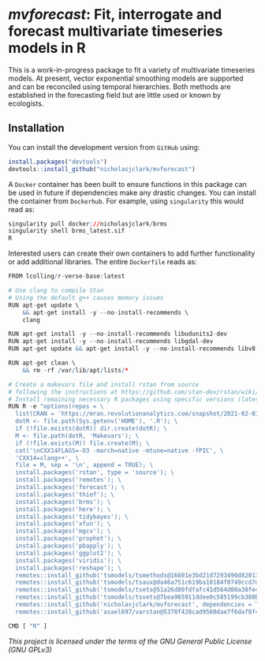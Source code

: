 
<!-- README.md is generated from README.Rmd. Please edit that file -->
# *mvforecast*: Fit, interrogate and forecast multivariate timeseries models in R

This is a work-in-progress package to fit a variety of multivariate timeseries models. At present, vector exponential smoothing models are supported and can be reconciled using temporal hierarchies. Both methods are established in the forecasting field but are little used or known by ecologists.

## Installation

You can install the development version from `GitHub` using:

``` r
install.packages("devtools")
devtools::install_github("nicholasjclark/mvforecast")
```

A `Docker` container has been built to ensure functions in this package can be used in future if dependencies make any drastic changes. You can install the container from `Dockerhub`. For example, using `singularity` this would read as:

``` r
singularity pull docker://nicholasjclark/brms
singularity shell brms_latest.sif
R
```

Interested users can create their own containers to add further functionality or add additional libraries. The entire `Dockerfile` reads as:

``` r
FROM lcolling/r-verse-base:latest

# Use clang to compile Stan
# Using the default g++ causes memory issues
RUN apt-get update \
    && apt-get install -y --no-install-recommends \
    clang

RUN apt-get install -y --no-install-recommends libudunits2-dev
RUN apt-get install -y --no-install-recommends libgdal-dev
RUN apt-get update && apt-get install -y --no-install-recommends libv8-dev

RUN apt-get clean \
    && rm -rf /var/lib/apt/lists/*

# Create a makevars file and install rstan from source
# following the instructions at https://github.com/stan-dev/rstan/wiki/Installing-RStan-on-Linux
# Install remaining necessary R packages using specific versions (latest as of February 2021)
RUN R -e "options(repos = \
  list(CRAN = 'https://mran.revolutionanalytics.com/snapshot/2021-02-01/')); \
  dotR <- file.path(Sys.getenv('HOME'), '.R'); \
  if (!file.exists(dotR)) dir.create(dotR); \
  M <- file.path(dotR, 'Makevars'); \
  if (!file.exists(M)) file.create(M); \
  cat('\nCXX14FLAGS=-O3 -march=native -mtune=native -fPIC', \
  'CXX14=clang++', \
  file = M, sep = '\n', append = TRUE); \
  install.packages('rstan', type = 'source'); \
  install.packages('remotes'); \
  install.packages('forecast'); \
  install.packages('thief'); \
  install.packages('brms'); \
  install.packages('here'); \
  install.packages('tidybayes'); \
  install.packages('xfun'); \
  install.packages('mgcv'); \
  install.packages('prophet'); \
  install.packages('pbapply'); \
  install.packages('ggplot2'); \
  install.packages('viridis'); \
  install.packages('reshape'); \
  remotes::install_github('tsmodels/tsmethods@16601e3bd21d7293490d820137324e4f16462dbf', dependencies = TRUE); \
  remotes::install_github('tsmodels/tsaux@da46a751c619ba10184f0749ccd7d9fb9a7be31f', dependencies = TRUE); \
  remotes::install_github('tsmodels/tsets@51a26d80fdfafc41d564d08a38fe4c9776ba333f', dependencies = TRUE); \
  remotes::install_github('tsmodels/tsvets@7bea965911ddee0c585199cb380b1299e341273b', dependencies = TRUE); \
  remotes::install_github('nicholasjclark/mvforecast', dependencies = TRUE); \
  remotes::install_github('asael697/varstan@5378f428cad9560dae7f6daf8f431113f19a2019', dependencies = TRUE)"

CMD [ "R" ]
```

*This project is licensed under the terms of the GNU General Public License (GNU GPLv3)*
